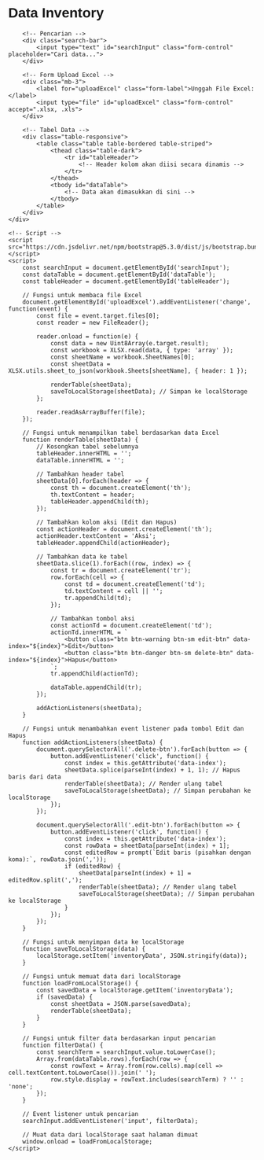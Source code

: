 <!DOCTYPE html>
<html lang="id">
<head>
    <meta charset="UTF-8">
    <meta name="viewport" content="width=device-width, initial-scale=1.0">
    <title>Data Inventory</title>
    <link rel="stylesheet" href="https://cdn.jsdelivr.net/npm/bootstrap@5.3.0/dist/css/bootstrap.min.css">
    <script src="https://cdnjs.cloudflare.com/ajax/libs/xlsx/0.17.5/xlsx.full.min.js"></script>
    <style>
        body {
            font-family: Arial, sans-serif;
        }
        .table-responsive {
            max-height: 500px;
            overflow-y: auto;
        }
        .search-bar {
            margin-bottom: 20px;
        }
    </style>
</head>
<body>
    <div class="container mt-4">
        <h1 class="text-center">Data Inventory</h1>

        <!-- Pencarian -->
        <div class="search-bar">
            <input type="text" id="searchInput" class="form-control" placeholder="Cari data...">
        </div>

        <!-- Form Upload Excel -->
        <div class="mb-3">
            <label for="uploadExcel" class="form-label">Unggah File Excel:</label>
            <input type="file" id="uploadExcel" class="form-control" accept=".xlsx, .xls">
        </div>

        <!-- Tabel Data -->
        <div class="table-responsive">
            <table class="table table-bordered table-striped">
                <thead class="table-dark">
                    <tr id="tableHeader">
                        <!-- Header kolom akan diisi secara dinamis -->
                    </tr>
                </thead>
                <tbody id="dataTable">
                    <!-- Data akan dimasukkan di sini -->
                </tbody>
            </table>
        </div>
    </div>

    <!-- Script -->
    <script src="https://cdn.jsdelivr.net/npm/bootstrap@5.3.0/dist/js/bootstrap.bundle.min.js"></script>
    <script>
        const searchInput = document.getElementById('searchInput');
        const dataTable = document.getElementById('dataTable');
        const tableHeader = document.getElementById('tableHeader');

        // Fungsi untuk membaca file Excel
        document.getElementById('uploadExcel').addEventListener('change', function(event) {
            const file = event.target.files[0];
            const reader = new FileReader();

            reader.onload = function(e) {
                const data = new Uint8Array(e.target.result);
                const workbook = XLSX.read(data, { type: 'array' });
                const sheetName = workbook.SheetNames[0];
                const sheetData = XLSX.utils.sheet_to_json(workbook.Sheets[sheetName], { header: 1 });

                renderTable(sheetData);
                saveToLocalStorage(sheetData); // Simpan ke localStorage
            };

            reader.readAsArrayBuffer(file);
        });

        // Fungsi untuk menampilkan tabel berdasarkan data Excel
        function renderTable(sheetData) {
            // Kosongkan tabel sebelumnya
            tableHeader.innerHTML = '';
            dataTable.innerHTML = '';

            // Tambahkan header tabel
            sheetData[0].forEach(header => {
                const th = document.createElement('th');
                th.textContent = header;
                tableHeader.appendChild(th);
            });

            // Tambahkan kolom aksi (Edit dan Hapus)
            const actionHeader = document.createElement('th');
            actionHeader.textContent = 'Aksi';
            tableHeader.appendChild(actionHeader);

            // Tambahkan data ke tabel
            sheetData.slice(1).forEach((row, index) => {
                const tr = document.createElement('tr');
                row.forEach(cell => {
                    const td = document.createElement('td');
                    td.textContent = cell || '';
                    tr.appendChild(td);
                });

                // Tambahkan tombol aksi
                const actionTd = document.createElement('td');
                actionTd.innerHTML = `
                    <button class="btn btn-warning btn-sm edit-btn" data-index="${index}">Edit</button>
                    <button class="btn btn-danger btn-sm delete-btn" data-index="${index}">Hapus</button>
                `;
                tr.appendChild(actionTd);

                dataTable.appendChild(tr);
            });

            addActionListeners(sheetData);
        }

        // Fungsi untuk menambahkan event listener pada tombol Edit dan Hapus
        function addActionListeners(sheetData) {
            document.querySelectorAll('.delete-btn').forEach(button => {
                button.addEventListener('click', function() {
                    const index = this.getAttribute('data-index');
                    sheetData.splice(parseInt(index) + 1, 1); // Hapus baris dari data
                    renderTable(sheetData); // Render ulang tabel
                    saveToLocalStorage(sheetData); // Simpan perubahan ke localStorage
                });
            });

            document.querySelectorAll('.edit-btn').forEach(button => {
                button.addEventListener('click', function() {
                    const index = this.getAttribute('data-index');
                    const rowData = sheetData[parseInt(index) + 1];
                    const editedRow = prompt(`Edit baris (pisahkan dengan koma):`, rowData.join(','));
                    if (editedRow) {
                        sheetData[parseInt(index) + 1] = editedRow.split(',');
                        renderTable(sheetData); // Render ulang tabel
                        saveToLocalStorage(sheetData); // Simpan perubahan ke localStorage
                    }
                });
            });
        }

        // Fungsi untuk menyimpan data ke localStorage
        function saveToLocalStorage(data) {
            localStorage.setItem('inventoryData', JSON.stringify(data));
        }

        // Fungsi untuk memuat data dari localStorage
        function loadFromLocalStorage() {
            const savedData = localStorage.getItem('inventoryData');
            if (savedData) {
                const sheetData = JSON.parse(savedData);
                renderTable(sheetData);
            }
        }

        // Fungsi untuk filter data berdasarkan input pencarian
        function filterData() {
            const searchTerm = searchInput.value.toLowerCase();
            Array.from(dataTable.rows).forEach(row => {
                const rowText = Array.from(row.cells).map(cell => cell.textContent.toLowerCase()).join(' ');
                row.style.display = rowText.includes(searchTerm) ? '' : 'none';
            });
        }

        // Event listener untuk pencarian
        searchInput.addEventListener('input', filterData);

        // Muat data dari localStorage saat halaman dimuat
        window.onload = loadFromLocalStorage;
    </script>
</body>
</html>


